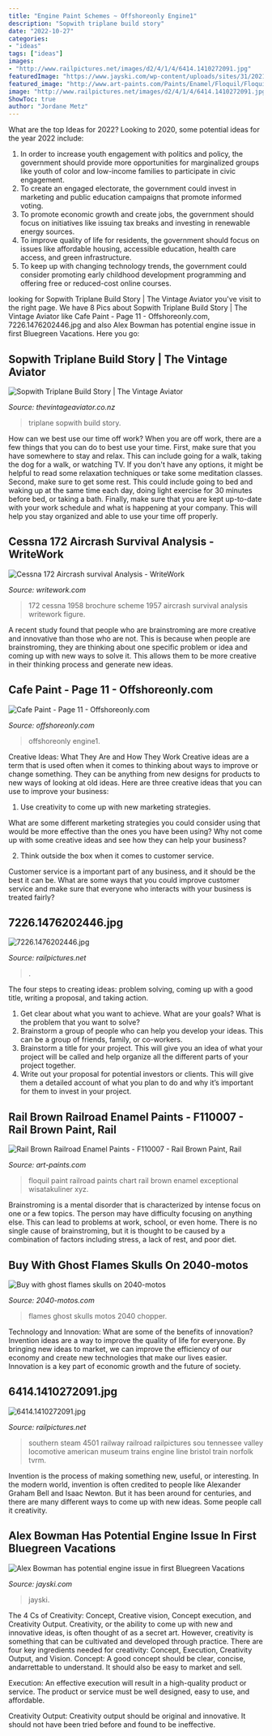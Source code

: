 ```yaml
---
title: "Engine Paint Schemes ~ Offshoreonly Engine1"
description: "Sopwith triplane build story"
date: "2022-10-27"
categories:
- "ideas"
tags: ["ideas"]
images:
- "http://www.railpictures.net/images/d2/4/1/4/6414.1410272091.jpg"
featuredImage: "https://www.jayski.com/wp-content/uploads/sites/31/2021/2/11/GettyImages-1301688021-1020x555.jpg"
featured_image: "http://www.art-paints.com/Paints/Enamel/Floquil/Floquil-Railroad.jpg"
image: "http://www.railpictures.net/images/d2/4/1/4/6414.1410272091.jpg"
ShowToc: true
author: "Jordane Metz"
---
```



What are the top Ideas for 2022?
Looking to 2020, some potential ideas for the year 2022 include: 
1) In order to increase youth engagement with politics and policy, the government should provide more opportunities for marginalized groups like youth of color and low-income families to participate in civic engagement. 
2) To create an engaged electorate, the government could invest in marketing and public education campaigns that promote informed voting. 
3) To promote economic growth and create jobs, the government should focus on initiatives like issuing tax breaks and investing in renewable energy sources. 
4) To improve quality of life for residents, the government should focus on issues like affordable housing, accessible education, health care access, and green infrastructure. 
5) To keep up with changing technology trends, the government could consider promoting early childhood development programming and offering free or reduced-cost online courses.

	

		
looking for Sopwith Triplane Build Story | The Vintage Aviator you've visit to the right page. We have 8 Pics about Sopwith Triplane Build Story | The Vintage Aviator like Cafe Paint - Page 11 - Offshoreonly.com, 7226.1476202446.jpg and also Alex Bowman has potential engine issue in first Bluegreen Vacations. Here you go:
		
    
## Sopwith Triplane Build Story | The Vintage Aviator

<img loading=lazy src="http://thevintageaviator.co.nz/sites/default/files/images/sopwith-triplane-replica/soptripe_023_fly.jpg" onerror="this.onerror=null;this.src='https://tse1.mm.bing.net/th?id=OIP.fg4SDsS3q5W-NJmEJcDh6gHaE8&amp;pid=15.1';" alt="Sopwith Triplane Build Story | The Vintage Aviator">

_Source: thevintageaviator.co.nz_

>triplane sopwith build story. 

	

How can we best use our time off work?
When you are off work, there are a few things that you can do to best use your time. First, make sure that you have somewhere to stay and relax. This can include going for a walk, taking the dog for a walk, or watching TV. If you don't have any options, it might be helpful to read some relaxation techniques or take some meditation classes. Second, make sure to get some rest. This could include going to bed and waking up at the same time each day, doing light exercise for 30 minutes before bed, or taking a bath. Finally, make sure that you are kept up-to-date with your work schedule and what is happening at your company. This will help you stay organized and able to use your time off properly.

    
## Cessna 172 Aircrash Survival Analysis - WriteWork

<img loading=lazy src="http://www.writework.com/uploads/10/101037/image1.jpg" onerror="this.onerror=null;this.src='https://tse4.mm.bing.net/th?id=OIP.1ZVibneQmIwF3iTSfQnq6wHaFK&amp;pid=15.1';" alt="Cessna 172 Aircrash survival Analysis - WriteWork">

_Source: writework.com_

>172 cessna 1958 brochure scheme 1957 aircrash survival analysis writework figure. 

	

A recent study found that people who are brainstroming are more creative and innovative than those who are not. This is because when people are brainstroming, they are thinking about one specific problem or idea and coming up with new ways to solve it. This allows them to be more creative in their thinking process and generate new ideas.

    
## Cafe Paint - Page 11 - Offshoreonly.com

<img loading=lazy src="https://www.offshoreonly.com/forums/attachments/cigarette/526516d1406117212-cafe-paint-engine1.jpg" onerror="this.onerror=null;this.src='https://tse3.mm.bing.net/th?id=OIP.eroiiDTRQAiVllM8dvH8mwHaFj&amp;pid=15.1';" alt="Cafe Paint - Page 11 - Offshoreonly.com">

_Source: offshoreonly.com_

>offshoreonly engine1. 

	

Creative Ideas: What They Are and How They Work
Creative ideas are a term that is used often when it comes to thinking about ways to improve or change something. They can be anything from new designs for products to new ways of looking at old ideas. Here are three creative ideas that you can use to improve your business:
1) Use creativity to come up with new marketing strategies.

What are some different marketing strategies you could consider using that would be more effective than the ones you have been using? Why not come up with some creative ideas and see how they can help your business?

2) Think outside the box when it comes to customer service.

Customer service is a important part of any business, and it should be the best it can be. What are some ways that you could improve customer service and make sure that everyone who interacts with your business is treated fairly?

    
## 7226.1476202446.jpg

<img loading=lazy src="https://www.railpictures.net/images/d2/2/2/6/7226.1476202446.jpg" onerror="this.onerror=null;this.src='https://tse1.mm.bing.net/th?id=OIP.vQHwMlQBtHg9x_2pW-ALGgHaFD&amp;pid=15.1';" alt="7226.1476202446.jpg">

_Source: railpictures.net_

>. 

	

The four steps to creating ideas: problem solving, coming up with a good title, writing a proposal, and taking action.
1. Get clear about what you want to achieve. What are your goals? What is the problem that you want to solve? 
2. Brainstorm a group of people who can help you develop your ideas. This can be a group of friends, family, or co-workers. 
3. Brainstorm a title for your project. This will give you an idea of what your project will be called and help organize all the different parts of your project together. 
4. Write out your proposal for potential investors or clients. This will give them a detailed account of what you plan to do and why it’s important for them to invest in your project.

    
## Rail Brown Railroad Enamel Paints - F110007 - Rail Brown Paint, Rail

<img loading=lazy src="http://www.art-paints.com/Paints/Enamel/Floquil/Floquil-Railroad.jpg" onerror="this.onerror=null;this.src='https://tse3.mm.bing.net/th?id=OIP.DSU3EuATLfG_hQgvrUxUUwHaHa&amp;pid=15.1';" alt="Rail Brown Railroad Enamel Paints - F110007 - Rail Brown Paint, Rail">

_Source: art-paints.com_

>floquil paint railroad paints chart rail brown enamel exceptional wisatakuliner xyz. 

	

Brainstroming is a mental disorder that is characterized by intense focus on one or a few topics. The person may have difficulty focusing on anything else. This can lead to problems at work, school, or even home. There is no single cause of brainstroming, but it is thought to be caused by a combination of factors including stress, a lack of rest, and poor diet.

    
## Buy With Ghost Flames Skulls On 2040-motos

<img loading=lazy src="http://www.2040-motos.com/_content/cars/images/41/1341/002.jpg" onerror="this.onerror=null;this.src='https://tse3.mm.bing.net/th?id=OIP.HmoZ4p5TsoBbHi2RJWozZAHaJ4&amp;pid=15.1';" alt="Buy with ghost flames skulls on 2040-motos">

_Source: 2040-motos.com_

>flames ghost skulls motos 2040 chopper. 

	

Technology and Innovation: What are some of the benefits of innovation?
Invention ideas are a way to improve the quality of life for everyone. By bringing new ideas to market, we can improve the efficiency of our economy and create new technologies that make our lives easier. Innovation is a key part of economic growth and the future of society.

    
## 6414.1410272091.jpg

<img loading=lazy src="http://www.railpictures.net/images/d2/4/1/4/6414.1410272091.jpg" onerror="this.onerror=null;this.src='https://tse3.mm.bing.net/th?id=OIP.sdWskOahOK10FuYGeDdB6AHaFI&amp;pid=15.1';" alt="6414.1410272091.jpg">

_Source: railpictures.net_

>southern steam 4501 railway railroad railpictures sou tennessee valley locomotive american museum trains engine line bristol train norfolk tvrm. 

	

Invention is the process of making something new, useful, or interesting. In the modern world, invention is often credited to people like Alexander Graham Bell and Isaac Newton. But it has been around for centuries, and there are many different ways to come up with new ideas. Some people call it creativity.

    
## Alex Bowman Has Potential Engine Issue In First Bluegreen Vacations

<img loading=lazy src="https://www.jayski.com/wp-content/uploads/sites/31/2021/2/11/GettyImages-1301688021-1020x555.jpg" onerror="this.onerror=null;this.src='https://tse2.mm.bing.net/th?id=OIP.Btk2kGOjbbabVTvsURxTAAHaEB&amp;pid=15.1';" alt="Alex Bowman has potential engine issue in first Bluegreen Vacations">

_Source: jayski.com_

>jayski. 

	

The 4 Cs of Creativity: Concept, Creative vision, Concept execution, and Creativity Output.
Creativity, or the ability to come up with new and innovative ideas, is often thought of as a secret art. However, creativity is something that can be cultivated and developed through practice. There are four key ingredients needed for creativity: Concept, Execution, Creativity Output, and Vision.
Concept: A good concept should be clear, concise, andarrettable to understand. It should also be easy to market and sell.

Execution: An effective execution will result in a high-quality product or service. The product or service must be well designed, easy to use, and affordable.

Creativity Output: Creativity output should be original and innovative. It should not have been tried before and found to be ineffective.

